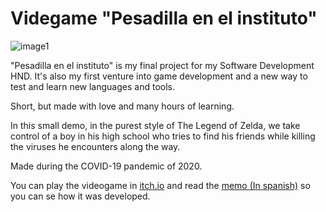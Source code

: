 # Videgame "Pesadilla en el instituto"

![image1](https://user-images.githubusercontent.com/98350551/188018502-dc590d0b-b753-4d7e-ae44-7de047edfd68.png)

 
"Pesadilla en el instituto" is my final project for my Software Development HND. It's also my first venture into game development and a new way to test and learn new languages and tools.

Short, but made with love and many hours of learning.

In this small demo, in the purest style of The Legend of Zelda, we take control of a boy in his high school who tries to find his friends while killing the viruses he encounters along the way.

Made during the COVID-19 pandemic of 2020.


You can play the videogame in [itch.io](https://sergiofgdev.itch.io/pesadilla-en-el-instituto) and read the 
[memo (In spanish)](https://github.com/sergiofgdev/godot_project_game/files/9473582/Memoria.pdf) so you can se how it was developed.


